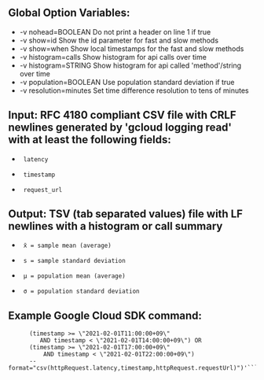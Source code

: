 ## Global Option Variables:
-   -v nohead=BOOLEAN       Do not print a header on line 1 if true
-   -v show=id              Show the id parameter for fast and slow methods
-   -v show=when            Show local timestamps for the fast and slow methods
-   -v histogram=calls      Show histogram for api calls over time
-   -v histogram=STRING     Show histogram for api called 'method'/string over time
-   -v population=BOOLEAN   Use population standard deviation if true
-   -v resolution=minutes   Set time difference resolution to tens of minutes

## Input: RFC 4180 compliant CSV file with CRLF newlines generated by 'gcloud logging read' with at least the following fields:
-      latency
-      timestamp
-      request_url

## Output: TSV (tab separated values) file with LF newlines with a histogram or call summary
-      x̄ = sample mean (average)
-      s = sample standard deviation
-      μ = population mean (average)
-      σ = population standard deviation

## Example Google Cloud SDK command:
```gcloud logging read 'httpRequest.userAgent:"menu/" AND (
      (timestamp >= \"2021-02-01T11:00:00+09\"
         AND timestamp < \"2021-02-01T14:00:00+09\") OR
      (timestamp >= \"2021-02-01T17:00:00+09\"
          AND timestamp < \"2021-02-01T22:00:00+09\")
      --format="csv(httpRequest.latency,timestamp,httpRequest.requestUrl)")'```

